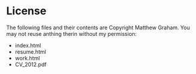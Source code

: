 License
=============

The following files and their contents are Copyright Matthew Graham. You may not reuse anthing therin without my permission:

* index.html
* resume.html
* work.html
* CV_2012.pdf
